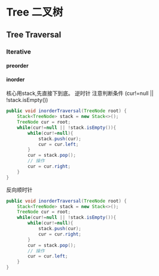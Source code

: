 # Tree 二叉树

## Tree Traversal

### Iterative
#### preorder


#### inorder
核心用stack,先直接下到底。
逆时针
注意判断条件 (cur!=null || !stack.isEmpty())

```java
public void inorderTraversal(TreeNode root) {
    Stack<TreeNode> stack = new Stack<>();
    TreeNode cur = root;
    while(cur!=null || !stack.isEmpty()){
        while(cur!=null){
            stack.push(cur);
            cur = cur.left;
        }
        cur = stack.pop();
        // 操作
        cur = cur.right;
    }
}
```
反向顺时针
```java
public void inorderTraversal(TreeNode root) {
    Stack<TreeNode> stack = new Stack<>();
    TreeNode cur = root;
    while(cur!=null || !stack.isEmpty()){
        while(cur!=null){
            stack.push(cur);
            cur = cur.right;
        }
        cur = stack.pop();
        // 操作
        cur = cur.left;
    }
}
```